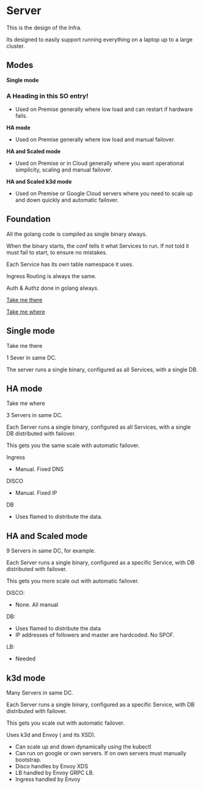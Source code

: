 # Server

This is the design of the Infra.

Its designed to easily support running everything on a laptop up to a large cluster.

## Modes

**Single mode**

### <a name="singlemode"></a>A Heading in this SO entry!

- Used on Premise generally where low load and can restart if hardware fails.

**HA mode**

- Used on Premise generally where low load and manual failover.

**HA and Scaled mode**

- Used on Premise or in Cloud generally where you want operational simplicity, scaling and manual failover.

**HA and Scaled k3d mode**

- Used on Premise or Google Cloud servers where you need to scale up and down quickly and automatic failover.

## Foundation

All the golang code is compiled as single binary always.

When the binary starts, the conf tells it what Services to run. If not told it must fail to start, to ensure no mistakes.

Each Service has its own table namespace it uses.

Ingress Routing is always the same.

Auth & Authz done in golang always.

[Take me there](#there_you_go)

[Take me where](#here)


## Single mode

<a name="there_you_go"></a>Take me there

1 Sever in same DC.

The server runs a single binary, configured as all Services, with a single DB.

## HA mode

<a name="here"></a>Take me where

3 Servers in same DC.

Each Server runs a single binary, configured as all Services, with a single DB distributed with failover.

This gets you the same scale with automatic failover.

Ingress
-  Manual. Fixed DNS

DISCO
- Manual. Fixed IP

DB
- Uses flamed to distribute the data.


## HA and Scaled mode

9 Servers in same DC, for example.

Each Server runs a single binary, configured as a specific Service, with DB distributed with failover.

This gets you more scale out with automatic failover.
 
DISCO:
- None. All manual 

DB:
- Uses flamed to distribute the data
- IP addresses of followers and master are hardcoded. No SPOF.

LB:
- Needed


## k3d mode

Many Servers in same DC.

Each Server runs a single binary, configured as a specific Service, with DB distributed with failover.

This gets you scale out with automatic failover.

Uses k3d and Envoy ( and its XSD).
- Can scale up and down dynamically using the kubectl
- Can run on google or own servers. If on own servers must manually bootstrap.
- Disco handles by Envoy XDS
- LB handled by Envoy GRPC LB.
- Ingress handled by Envoy
